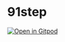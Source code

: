 # 91step


[![Open in Gitpod](https://gitpod.io/button/open-in-gitpod.svg)](https://gitpod.io/#https://github.com/archyta/91step)
